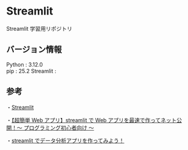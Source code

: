 # Streamlit

Streamlit 学習用リポジトリ

## バージョン情報

Python : 3.12.0  
pip : 25.2
Streamlit :

## 参考

・[Streamlit](https://streamlit.io/)

・[【超簡単 Web アプリ】streamlit で Web アプリを最速で作ってネット公開！〜 プログラミング初心者向け 〜](https://www.youtube.com/watch?v=4nsTce1Oce8)

・[streamlit でデータ分析アプリを作ってみよう！](https://www.youtube.com/watch?v=de0SAWKJdhE)
